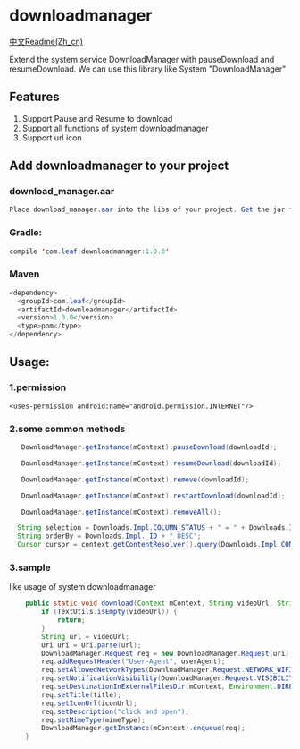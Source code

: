 # downloadmanager

[中文Readme(Zh_cn)](https://github.com/redleaf2002/downloadmanager/blob/master/README_Zh_cn.md)

Extend the system service DownloadManager with pauseDownload and resumeDownload. We can use this library like System "DownloadManager"

## Features
1. Support Pause and Resume to download
2. Support all functions of system downloadmanager
3. Support url icon 

## Add downloadmanager to your project

### download_manager.aar
```java
Place download_manager.aar into the libs of your project. Get the jar from the directory 'download_arr'
```
### Gradle:
```java
compile 'com.leaf:downloadmanager:1.0.0'
```

### Maven
```java
<dependency>
  <groupId>com.leaf</groupId>
  <artifactId>downloadmanager</artifactId>
  <version>1.0.0</version>
  <type>pom</type>
</dependency>
```

## Usage:

### 1.permission

    <uses-permission android:name="android.permission.INTERNET"/>

### 2.some common methods
```java
   DownloadManager.getInstance(mContext).pauseDownload(downloadId);
```
```java
   DownloadManager.getInstance(mContext).resumeDownload(downloadId);
```
```java
   DownloadManager.getInstance(mContext).remove(downloadId);
```
```java
   DownloadManager.getInstance(mContext).restartDownload(downloadId);
```
```java
   DownloadManager.getInstance(mContext).removeAll();
```
```java
  String selection = Downloads.Impl.COLUMN_STATUS + " = " + Downloads.Impl.STATUS_SUCCESS;
  String orderBy = Downloads.Impl._ID + " DESC";
  Cursor cursor = context.getContentResolver().query(Downloads.Impl.CONTENT_URI, null, selection, null, orderBy);

```

### 3.sample
like usage of system downloadmanager
```java
    public static void download(Context mContext, String videoUrl, String iconUrl, String userAgent, String title, String fileName, String mimeType) {
        if (TextUtils.isEmpty(videoUrl)) {
            return;
        }
        String url = videoUrl;
        Uri uri = Uri.parse(url);
        DownloadManager.Request req = new DownloadManager.Request(uri);
        req.addRequestHeader("User-Agent", userAgent);
        req.setAllowedNetworkTypes(DownloadManager.Request.NETWORK_WIFI);
        req.setNotificationVisibility(DownloadManager.Request.VISIBILITY_VISIBLE_NOTIFY_COMPLETED);
        req.setDestinationInExternalFilesDir(mContext, Environment.DIRECTORY_DOWNLOADS, fileName);
        req.setTitle(title);
        req.setIconUrl(iconUrl);
        req.setDescription("click and open");
        req.setMimeType(mimeType);
        DownloadManager.getInstance(mContext).enqueue(req);
    }

```

